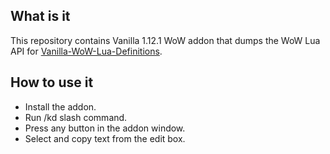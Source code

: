 ## What is it
This repository contains Vanilla 1.12.1 WoW addon that dumps the WoW Lua API for [Vanilla-WoW-Lua-Definitions](https://github.com/refaim/Vanilla-WoW-Lua-Definitions).

## How to use it
- Install the addon.
- Run /kd slash command.
- Press any button in the addon window.
- Select and copy text from the edit box.
